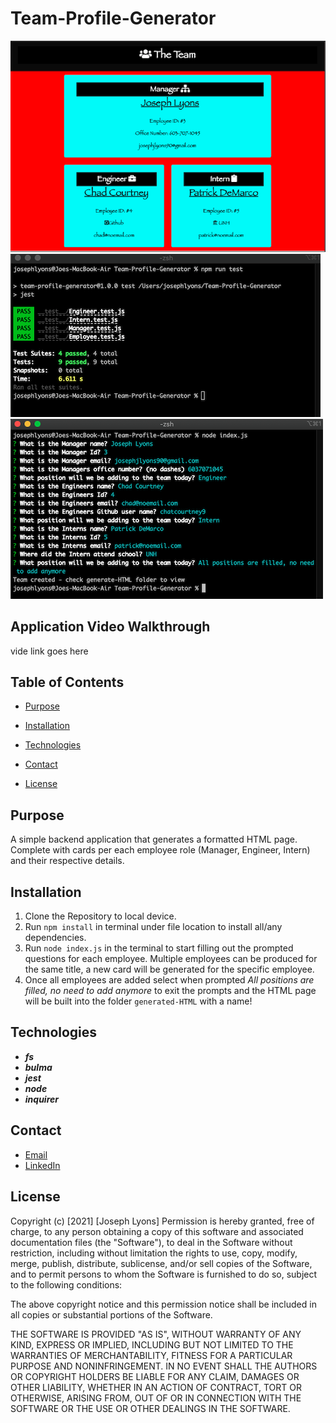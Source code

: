 # Team-Profile-Generator

![image of card](./assets/employee-card.png)
![image of test](./assets/tests.png) 
![image of prompts](./assets/prompts.png) 

## Application Video Walkthrough

vide link goes here 

## Table of Contents

* [Purpose](#Purpose)

* [Installation](#Installation)

* [Technologies](#Technologies)

* [Contact](#Contact)

* [License](#License)

## Purpose

A simple backend application that generates a formatted HTML page. Complete with cards per each employee role (Manager, Engineer, Intern) and their respective details.

## Installation

1. Clone the Repository to local device.
2. Run `npm install` in terminal under file location to install all/any dependencies.
3. Run `node index.js` in the terminal to start filling out the prompted questions for each employee. Multiple employees can be produced for the same title, a new card will be generated for the specific employee. 
4. Once all employees are added select when prompted *All positions are filled, no need to add anymore* to exit the prompts and the HTML page will be built into the folder `generated-HTML` with a name!  


## Technologies

* ***fs***
* ***bulma*** 
*  ***jest***
* ***node*** 
* ***inquirer***

## Contact

* [Email](mailto:josephjlyons90@gmail.com)
* [LinkedIn](www.linkedin.com/in/joseph-lyons-0a2630200/)

## License

Copyright (c) [2021] [Joseph Lyons]
Permission is hereby granted, free of charge, to any person obtaining a copy of this software and associated documentation files (the "Software"), to deal in the Software without restriction, including without limitation the rights to use, copy, modify, merge, publish, distribute, sublicense, and/or sell copies of the Software, and to permit persons to whom the Software is furnished to do so, subject to the following conditions:

The above copyright notice and this permission notice shall be included in all copies or substantial portions of the Software.

THE SOFTWARE IS PROVIDED "AS IS", WITHOUT WARRANTY OF ANY KIND, EXPRESS OR IMPLIED, INCLUDING BUT NOT LIMITED TO THE WARRANTIES OF MERCHANTABILITY, FITNESS FOR A PARTICULAR PURPOSE AND NONINFRINGEMENT. IN NO EVENT SHALL THE AUTHORS OR COPYRIGHT HOLDERS BE LIABLE FOR ANY CLAIM, DAMAGES OR OTHER LIABILITY, WHETHER IN AN ACTION OF CONTRACT, TORT OR OTHERWISE, ARISING FROM, OUT OF OR IN CONNECTION WITH THE SOFTWARE OR THE USE OR OTHER DEALINGS IN THE SOFTWARE.
